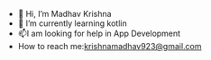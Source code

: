 - 👋 Hi, I’m Madhav Krishna
- 🌱 I’m currently learning kotlin
- 📫I am looking for help in App Development
- How to reach me:krishnamadhav923@gmail.com

<!---
MadhavKrishna09/MadhavKrishna09 is a ✨ special ✨ repository because its `README.md` (this file) appears on your GitHub profile.
You can click the Preview link to take a look at your changes.
--->
